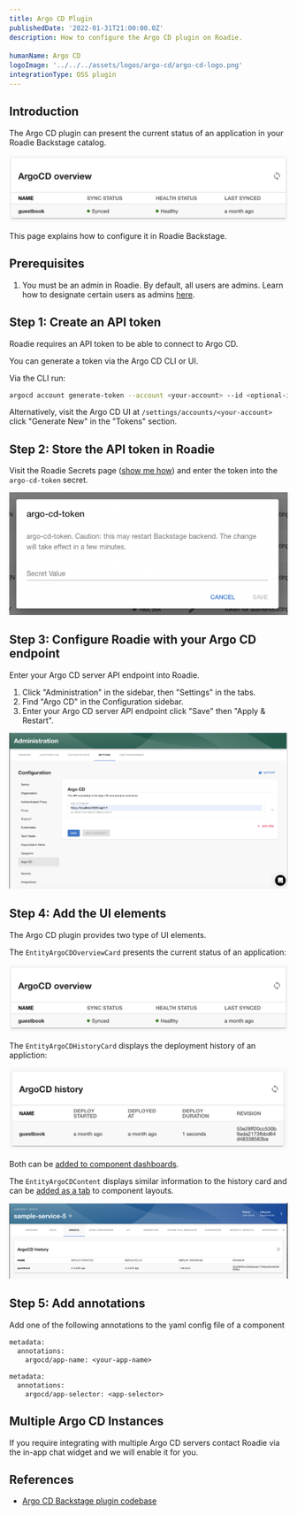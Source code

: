 ```yaml
---
title: Argo CD Plugin
publishedDate: '2022-01-31T21:00:00.0Z'
description: How to configure the Argo CD plugin on Roadie.

humanName: Argo CD
logoImage: '../../../assets/logos/argo-cd/argo-cd-logo.png'
integrationType: OSS plugin
---
```


## Introduction

The Argo CD plugin can present the current status of an application in your Roadie Backstage catalog.

![Argo CD Overview Card](./argo-overview.png)

This page explains how to configure it in Roadie Backstage.

## Prerequisites

1. You must be an admin in Roadie. By default, all users are admins. Learn how to designate certain users as admins [here](/docs/getting-started/create-admin-group/).

## Step 1: Create an API token

Roadie requires an API token to be able to connect to Argo CD.

You can generate a token via the Argo CD CLI or UI. 

Via the CLI run:

```bash
argocd account generate-token --account <your-account> --id <optional-id>
```

Alternatively, visit the Argo CD UI at `/settings/accounts/<your-account>` click "Generate New" in the "Tokens" section.

## Step 2: Store the API token in Roadie

Visit the Roadie Secrets page ([show me how](/docs/details/setting-secrets/)) and enter the token into the `argo-cd-token` secret.

![Set argo-cd-token via UI](./argo-cd-token-dialog.png)

## Step 3: Configure Roadie with your Argo CD endpoint

Enter your Argo CD server API endpoint into Roadie.

1. Click "Administration" in the sidebar, then "Settings" in the tabs.
2. Find "Argo CD" in the Configuration sidebar.
3. Enter your Argo CD server API endpoint click "Save" then "Apply & Restart".

![Set Argo CD Config](./config.png)

## Step 4: Add the UI elements

The Argo CD plugin provides two type of UI elements. 

The `EntityArgoCDOverviewCard` presents the current status of an application: 

![Argo CD Overview Card](./argo-overview.png)

The `EntityArgoCDHistoryCard` displays the deployment history of an appliction:

![Argo CD History Card](./argo-history.png)

Both can be [added to component dashboards](/docs/getting-started/updating-the-ui/#updating-dashboards).

The `EntityArgoCDContent` displays similar information to the history card and can be [added as a tab](/docs/getting-started/updating-the-ui#updating-tabs) to component layouts.

![Argo CD Tab](./argo-tab.png)

## Step 5: Add annotations
Add one of the following annotations to the yaml config file of a component

```
metadata:
  annotations:
    argocd/app-name: <your-app-name>
```

```
metadata:
  annotations:
    argocd/app-selector: <app-selector>
```

## Multiple Argo CD Instances

If you require integrating with multiple Argo CD servers contact Roadie via the in-app chat widget and we will enable it for you.

## References

- [Argo CD Backstage plugin codebase](https://github.com/RoadieHQ/roadie-backstage-plugins/tree/main/plugins/backstage-plugin-argo-cd)
